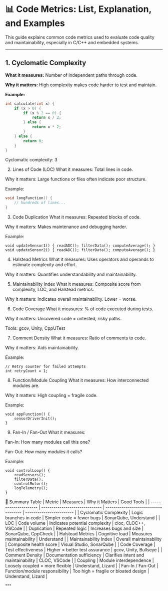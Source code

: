 # 📊 Code Metrics: List, Explanation, and Examples

This guide explains common code metrics used to evaluate code quality and maintainability, especially in C/C++ and embedded systems.

---
## 1. Cyclomatic Complexity

**What it measures:** Number of independent paths through code.

**Why it matters:** High complexity makes code harder to test and maintain.

**Example:**
```c
int calculate(int x) {
    if (x > 0) {
        if (x % 2 == 0) {
            return x / 2;
        } else {
            return x * 2;
        }
    } else {
        return 0;
    }
}
```
Cyclomatic complexity: 3

2. Lines of Code (LOC)
What it measures: Total lines in code.

Why it matters: Large functions or files often indicate poor structure.

Example:

```c
void longFunction() {
    // hundreds of lines...
}
```
3. Code Duplication
What it measures: Repeated blocks of code.

Why it matters: Makes maintenance and debugging harder.

Example:

```
void updateSensor1() { readADC(); filterData(); computeAverage(); }
void updateSensor2() { readADC(); filterData(); computeAverage(); }
```

4. Halstead Metrics
What it measures: Uses operators and operands to estimate complexity and effort.

Why it matters: Quantifies understandability and maintainability.

5. Maintainability Index
What it measures: Composite score from complexity, LOC, and Halstead metrics.

Why it matters: Indicates overall maintainability. Lower = worse.

6. Code Coverage
What it measures: % of code executed during tests.

Why it matters: Uncovered code = untested, risky paths.

Tools: gcov, Unity, CppUTest

7. Comment Density
What it measures: Ratio of comments to code.

Why it matters: Aids maintainability.

Example:
```
// Retry counter for failed attempts
int retryCount = 1;
```
8. Function/Module Coupling
What it measures: How interconnected modules are.

Why it matters: High coupling = fragile code.

Example:
```
void appFunction() {
    sensorDriverInit();
}
```
9. Fan-In / Fan-Out
What it measures:

Fan-In: How many modules call this one?

Fan-Out: How many modules it calls?

Example:
```
void controlLoop() {
    readSensors();
    filterData();
    controlMotor();
    logTelemetry();
}
```
📌 Summary Table
| Metric                | Measures                       | Why it Matters                       | Good Tools               |
| --------------------- | ------------------------------ | ------------------------------------ | ------------------------ |
| Cyclomatic Complexity | Logic branches in code         | Simpler code = fewer bugs            | SonarQube, Understand    |
| LOC                   | Code volume                    | Indicates potential complexity       | cloc, CLOC++, VSCode     |
| Duplication           | Repeated logic                 | Increases bugs and size              | SonarQube, CppCheck      |
| Halstead Metrics      | Cognitive load                 | Measures maintainability             | Understand               |
| Maintainability Index | Overall maintainability        | Composite health score               | Visual Studio, SonarQube |
| Code Coverage         | Test effectiveness             | Higher = better test assurance       | gcov, Unity, Bullseye    |
| Comment Density       | Documentation sufficiency      | Clarifies intent and maintainability | CLOC, VSCode             |
| Coupling              | Module interdependence         | Loosely coupled = more flexible      | Understand, Lizard       |
| Fan-In / Fan-Out      | Function/module responsibility | Too high = fragile or bloated design | Understand, Lizard       |

"""			

